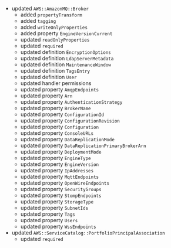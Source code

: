 - updated `AWS::AmazonMQ::Broker`
  - added `propertyTransform`
  - added `tagging`
  - added `writeOnlyProperties`
  - added property `EngineVersionCurrent`
  - updated `readOnlyProperties`
  - updated `required`
  - updated definition `EncryptionOptions`
  - updated definition `LdapServerMetadata`
  - updated definition `MaintenanceWindow`
  - updated definition `TagsEntry`
  - updated definition `User`
  - updated handler permissions
  - updated property `AmqpEndpoints`
  - updated property `Arn`
  - updated property `AuthenticationStrategy`
  - updated property `BrokerName`
  - updated property `ConfigurationId`
  - updated property `ConfigurationRevision`
  - updated property `Configuration`
  - updated property `ConsoleURLs`
  - updated property `DataReplicationMode`
  - updated property `DataReplicationPrimaryBrokerArn`
  - updated property `DeploymentMode`
  - updated property `EngineType`
  - updated property `EngineVersion`
  - updated property `IpAddresses`
  - updated property `MqttEndpoints`
  - updated property `OpenWireEndpoints`
  - updated property `SecurityGroups`
  - updated property `StompEndpoints`
  - updated property `StorageType`
  - updated property `SubnetIds`
  - updated property `Tags`
  - updated property `Users`
  - updated property `WssEndpoints`
- updated `AWS::ServiceCatalog::PortfolioPrincipalAssociation`
  - updated `required`
